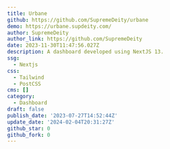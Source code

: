 ```yaml
---
title: Urbane
github: https://github.com/SupremeDeity/urbane
demo: https://urbane.supdeity.com/
author: SupremeDeity
author_link: https://github.com/SupremeDeity
date: 2023-11-30T11:47:56.027Z
description: A dashboard developed using NextJS 13.
ssg:
  - Nextjs
css:
  - Tailwind
  - PostCSS
cms: []
category:
  - Dashboard
draft: false
publish_date: '2023-07-27T14:52:44Z'
update_date: '2024-02-04T20:31:27Z'
github_star: 0
github_fork: 0
---
```

